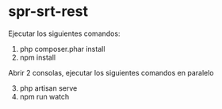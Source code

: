 # spr-srt-rest
Ejecutar los siguientes comandos: 

1. php composer.phar install
2. npm install


Abrir 2 consolas, ejecutar los siguientes comandos en paralelo

3. php artisan serve
4. npm run watch


